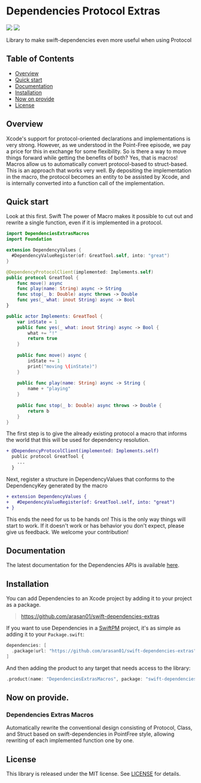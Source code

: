 # Dependencies Protocol Extras

[![](https://img.shields.io/endpoint?url=https%3A%2F%2Fswiftpackageindex.com%2Fapi%2Fpackages%2Farasan01%2Fswift-dependencies-extras%2Fbadge%3Ftype%3Dswift-versions)](https://swiftpackageindex.com/arasan01/swift-dependencies-extras)
[![](https://img.shields.io/endpoint?url=https%3A%2F%2Fswiftpackageindex.com%2Fapi%2Fpackages%2Farasan01%2Fswift-dependencies-extras%2Fbadge%3Ftype%3Dplatforms)](https://swiftpackageindex.com/arasan01/swift-dependencies-extras)

Library to make swift-dependencies even more useful when using Protocol

## Table of Contents

* [Overview](#overview)
* [Quick start](#quick-start)
* [Documentation](#documentation)
* [Installation](#installation)
* [Now on provide](#now-on-provide)
* [License](#license)

## Overview

Xcode's support for protocol-oriented declarations and implementations is very strong. However, as we understood in the Point-Free episode, we pay a price for this in exchange for some flexibility. So is there a way to move things forward while getting the benefits of both? Yes, that is macros! Macros allow us to automatically convert protocol-based to struct-based. This is an approach that works very well. By depositing the implementation in the macro, the protocol becomes an entity to be assisted by Xcode, and is internally converted into a function call of the implementation.

## Quick start

Look at this first. Swift The power of Macro makes it possible to cut out and rewrite a single function, even if it is implemented in a protocol.

```swift
import DependenciesExtrasMacros
import Foundation

extension DependencyValues {
  #DependencyValueRegister(of: GreatTool.self, into: "great")
}

@DependencyProtocolClient(implemented: Implements.self)
public protocol GreatTool {
    func move() async
    func play(name: String) async -> String
    func stop(_ b: Double) async throws -> Double
    func yes(_ what: inout String) async -> Bool
}

public actor Implements: GreatTool {
    var inState = 1
    public func yes(_ what: inout String) async -> Bool {
        what += "!"
        return true
    }
    
    public func move() async {
        inState += 1
        print("moving \(inState)")
    }
    
    public func play(name: String) async -> String {
        name + "playing"
    }
    
    public func stop(_ b: Double) async throws -> Double {
        return b
    }
}
```

The first step is to give the already existing protocol a macro that informs the world that this will be used for dependency resolution.

```diff
+ @DependencyProtocolClient(implemented: Implements.self)
  public protocol GreatTool {
    ...
  }
```

Next, register a structure in DependencyValues that conforms to the DependencyKey generated by the macro

```diff
+ extension DependencyValues {
+   #DependencyValueRegister(of: GreatTool.self, into: "great")
+ }
```

This ends the need for us to be hands on! This is the only way things will start to work. If it doesn't work or has behavior you don't expect, please give us feedback. We welcome your contribution!

## Documentation

The latest documentation for the Dependencies APIs is available [here][docs].

## Installation

You can add Dependencies to an Xcode project by adding it to your project as a package.

> https://github.com/arasan01/swift-dependencies-extras

If you want to use Dependencies in a [SwiftPM](https://swift.org/package-manager/) project, it's as
simple as adding it to your `Package.swift`:

``` swift
dependencies: [
  .package(url: "https://github.com/arasan01/swift-dependencies-extras", from: "0.1.0")
]
```

And then adding the product to any target that needs access to the library:

```swift
.product(name: "DependenciesExtrasMacros", package: "swift-dependencies-extras"),
```

## Now on provide.

### Dependencies Extras Macros

Automatically rewrite the conventional design consisting of Protocol, Class, and Struct based on swift-dependencies in PointFree style, allowing rewriting of each implemented function one by one.

## License

This library is released under the MIT license. See [LICENSE](LICENSE) for details.

[docs]: https://swiftpackageindex.com/arasan01/swift-dependencies-extras/main/documentation/dependenciesextrasmacros
